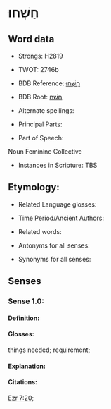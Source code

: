 # חַשְׁחוּ

<!-- Status: S2="NeedsEdits" -->
<!-- Lexica used for edits:   -->

## Word data

* Strongs: H2819

* TWOT: 2746b

* BDB Reference: [חַשְׁחוּ](rc://en/bdb/dict/xh.aq.ac)

* BDB Root: [חשׁח](rc://en/bdb/dict/xh.aq.aa)

* Alternate spellings:

* Principal Parts:

* Part of Speech:

Noun Feminine Collective

* Instances in Scripture: TBS

## Etymology:

* Related Language glosses:

* Time Period/Ancient Authors:

* Related words:

* Antonyms for all senses:

* Synonyms for all senses:

## Senses

### Sense 1.0:

#### Definition:

#### Glosses:

things needed; requirement; 

#### Explanation:

#### Citations:

[Ezr 7:20](rc://he/uhb/book/ezr/7/20); 

